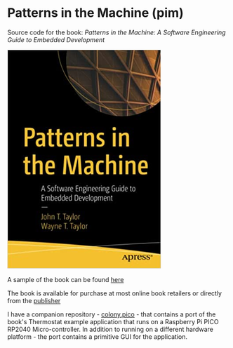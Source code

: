 # Patterns in the Machine (pim)
Source code for the book: _Patterns in the Machine: A Software Engineering Guide to Embedded Development_ 

![alt text](https://github.com/johnttaylor/pim/blob/master/top/book-cover.jpg "Book Cover")

A sample of the book can be found [here](https://www.amazon.com/Patterns-Machine-Software-Engineering-Development-dp-1484264398/dp/1484264398/ref=mt_other?_encoding=UTF8&me=&qid=&asin=B08TGPJX51&revisionId=&format=2&depth=2)

The book is available for purchase at most online book retailers or directly from the [publisher](https://www.apress.com/us/book/9781484264393)

I have a companion repository - [colony.pico](https://github.com/johnttaylor/colony.pico/blob/main/projects/Storm/Thermostat/Pico/README.md) - that contains a port of the book's Thermostat example application that runs on a Raspberry Pi PICO RP2040 Micro-controller.  In addition to running on a different hardware platform - the port contains a primitive GUI for the application.
